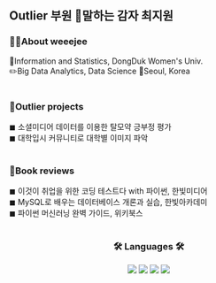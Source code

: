 ## Outlier 부원 🥔말하는 감자 최지원


<h3>👩‍💻About weeejee </h3>
🏫Information and Statistics, DongDuk Women's Univ. <br/>
✏️Big Data Analytics, Data Science
📍Seoul, Korea <br/>


<br/>
<h3>📂Outlier projects </h3>
◼ 소셜미디어 데이터를 이용한 탈모약 긍부정 평가 <br/>
◼ 대학입시 커뮤니티로 대학별 이미지 파악 <br/>

<br/>
<h3>📖Book reviews </h3>
◼ 이것이 취업을 위한 코딩 테스트다 with 파이썬, 한빛미디어 <br/>
◼ MySQL로 배우는 데이터베이스 개론과 실습, 한빛아카데미 <br/>
◼ 파이썬 머신러닝 완벽 가이드, 위키북스 <br/>

<br/>
<div align = "center">
  <h3 align="center">🛠️ Languages 🛠️</h3>
  <img src="https://img.shields.io/badge/Python-3766AB?style=flat-square&logo=Python&logoColor=white"/>
  <img src="https://img.shields.io/badge/JavaScript-F7DF1E?style=flat-square&logo=JavaScript&logoColor=white"/></a>
  <img src="https://img.shields.io/badge/HTML5-E34F26?style=flat-square&logo=HTML5&logoColor=white"/></a>
  <img src="https://img.shields.io/badge/Mysql-4479A1?style=flat-square&logo=Mysql&Studio&logoColor=white"/></a>
</div>
